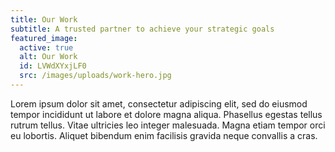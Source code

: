 ```yaml
---
title: Our Work
subtitle: A trusted partner to achieve your strategic goals
featured_image:
  active: true
  alt: Our Work
  id: LVWdXYxjLF0
  src: /images/uploads/work-hero.jpg
---
```

Lorem ipsum dolor sit amet, consectetur adipiscing elit, sed do eiusmod tempor incididunt ut labore et dolore magna aliqua. Phasellus egestas tellus rutrum tellus. Vitae ultricies leo integer malesuada. Magna etiam tempor orci eu lobortis. Aliquet bibendum enim facilisis gravida neque convallis a cras.
